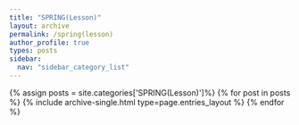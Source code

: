 ```yaml
---
title: "SPRING(Lesson)"
layout: archive
permalink: /spring(lesson)
author_profile: true
types: posts
sidebar:
  nav: "sidebar_category_list"
---
```


{% assign posts = site.categories['SPRING(Lesson)']%}
{% for post in posts %}
  {% include archive-single.html type=page.entries_layout %}
{% endfor %}

